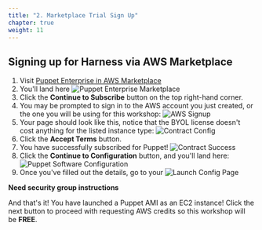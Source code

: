 ```yaml
---
title: "2. Marketplace Trial Sign Up"
chapter: true
weight: 11
---
```

## Signing up for Harness via AWS Marketplace
1. Visit [Puppet Enterprise in AWS Marketplace](https://aws.amazon.com/marketplace/pp/prodview-df2wt3ipoydbe?trk=el_a134p000003yrYeAAI&trkCampaign=AWSMP_pdp_dev_x_dg&sc_channel=el&sc_campaign=el_awsmp_mult&sc_outcome=Marketplace)
1. You'll land here ![Puppet Enterprise Marketplace](/images/marketplace-page.png)
1. Click the **Continue to Subscribe** button on the top right-hand corner.
1. You may be prompted to sign in to the AWS account you just created, or the one you will be using for this workshop: ![AWS Signup](/images/aws-signin.png)
1. Your page should look like this, notice that the BYOL license doesn't cost anything for the listed instance type: ![Contract Config](/images/mp-contract-config.png)
1. Click the **Accept Terms** button.
1. You have successfully subscribed for Puppet! ![Contract Success](/images/contract-success.png)
1. Click the **Continue to Configuration** button, and you'll land here:
   ![Puppet Software Configuration](/images/byol-configure.png)
1. Once you've filled out the details, go to your ![Launch Config Page](/images/launch-config.png)

**Need security group instructions**

And that's it! You have launched a Puppet AMI as an EC2 instance! Click the next button to proceed with requesting AWS credits so this workshop will be **FREE**. 